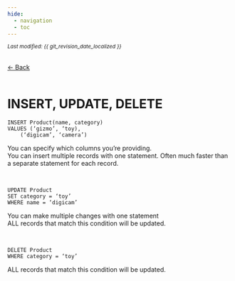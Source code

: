 ```yaml
---
hide:
  - navigation
  - toc
---
```


<small><i>Last modified: {{ git_revision_date_localized }}</i></small>

<div class="back-button">
    <br>
    <a href="javascript:history.back()">← Back</a>
    <br>
    <br>
</div>

# INSERT, UPDATE, DELETE

```
INSERT Product(name, category)  
VALUES (‘gizmo’, ‘toy),  
	(‘digicam’, ‘camera’)  
```

You can specify which columns you’re providing.  
You can insert multiple records with one  statement. Often much faster than a separate statement for each record.

<br>


```
UPDATE Product
SET category = ‘toy’
WHERE name = ‘digicam’
```
You can make multiple changes with one statement  
ALL records that match this condition will be updated.

<br>

```
DELETE Product  
WHERE category = ‘toy’
```

ALL records that match this condition will be updated.